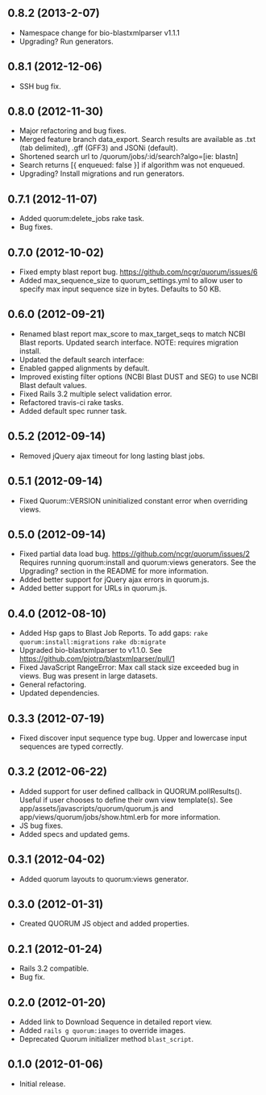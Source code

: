 ## 0.8.2 (2013-2-07)

* Namespace change for bio-blastxmlparser v1.1.1
* Upgrading? Run generators.

## 0.8.1 (2012-12-06)

* SSH bug fix.

## 0.8.0 (2012-11-30)

* Major refactoring and bug fixes.
* Merged feature branch data_export. Search results are available as .txt (tab
  delimited), .gff (GFF3) and JSONi (default).
* Shortened search url to /quorum/jobs/:id/search?algo=[ie: blastn]
* Search returns [{ enqueued: false }] if algorithm was not enqueued.
* Upgrading? Install migrations and run generators.

## 0.7.1 (2012-11-07)

* Added quorum:delete_jobs rake task.
* Bug fixes.

## 0.7.0 (2012-10-02)

* Fixed empty blast report bug. https://github.com/ncgr/quorum/issues/6
* Added max_sequence_size to quorum_settings.yml to allow user to specify
  max input sequence size in bytes. Defaults to 50 KB.

## 0.6.0 (2012-09-21)

* Renamed blast report max_score to max_target_seqs to match NCBI Blast
  reports. Updated search interface. NOTE: requires migration install.
* Updated the default search interface:
* Enabled gapped alignments by default.
* Improved existing filter options (NCBI Blast DUST and SEG) to use NCBI Blast
  default values.
* Fixed Rails 3.2 multiple select validation error.
* Refactored travis-ci rake tasks.
* Added default spec runner task.

## 0.5.2 (2012-09-14)

* Removed jQuery ajax timeout for long lasting blast jobs.

## 0.5.1 (2012-09-14)

* Fixed Quorum::VERSION uninitialized constant error when overriding views.

## 0.5.0 (2012-09-14)

* Fixed partial data load bug. https://github.com/ncgr/quorum/issues/2
  Requires running quorum:install and quorum:views generators.
  See the Upgrading? section in the README for more information.
* Added better support for jQuery ajax errors in quorum.js.
* Added better support for URLs in quorum.js.

## 0.4.0 (2012-08-10)

* Added Hsp gaps to Blast Job Reports.
  To add gaps: `rake quorum:install:migrations` `rake db:migrate`
* Upgraded bio-blastxmlparser to v1.1.0.
  See https://github.com/pjotrp/blastxmlparser/pull/1
* Fixed JavaScript RangeError: Max call stack size exceeded bug in views.
  Bug was present in large datasets.
* General refactoring.
* Updated dependencies.

## 0.3.3 (2012-07-19)

* Fixed discover input sequence type bug. Upper and lowercase
  input sequences are typed correctly.

## 0.3.2 (2012-06-22)

* Added support for user defined callback in QUORUM.pollResults().
  Useful if user chooses to define their own view template(s).
  See app/assets/javascripts/quorum/quorum.js and
  app/views/quorum/jobs/show.html.erb for more information.
* JS bug fixes.
* Added specs and updated gems.

## 0.3.1 (2012-04-02)

* Added quorum layouts to quorum:views generator.

## 0.3.0 (2012-01-31)

* Created QUORUM JS object and added properties.

## 0.2.1 (2012-01-24)

* Rails 3.2 compatible.
* Bug fix.

## 0.2.0 (2012-01-20)

* Added link to Download Sequence in detailed report view.
* Added `rails g quorum:images` to override images.
* Deprecated Quorum initializer method `blast_script`.

## 0.1.0 (2012-01-06)

* Initial release.

